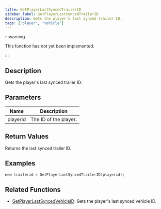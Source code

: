 ```yaml
---
title: GetPlayerLastSyncedTrailerID
sidebar_label: GetPlayerLastSyncedTrailerID
description: Gets the player's last synced trailer ID.
tags: ["player", "vehicle"]
---
```


<VersionWarn version='omp v1.1.0.2612' />

:::warning

This function has not yet been implemented.

:::

## Description

Gets the player's last synced trailer ID.

## Parameters

| Name     | Description           |
|----------|-----------------------|
| playerid | The ID of the player. |

## Return Values

Returns the last synced trailer ID.

## Examples

```c
new trailerid = GetPlayerLastSyncedTrailerID(playerid);
```

## Related Functions

- [GetPlayerLastSyncedVehicleID](GetPlayerLastSyncedVehicleID): Gets the player's last synced vehicle ID.
